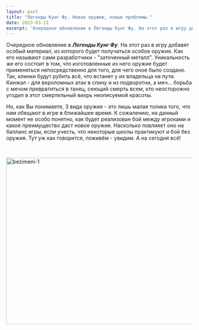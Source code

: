 ```yaml
---
layout: post
title: "Легенды Кунг Фу. Новое оружие, новые проблемы."
date: 2013-03-11
excerpt: 'Очередное обновление в Легенды Кунг Фу. На этот раз в игру добавят особый материал, из которого будет получаться особое оружие. Как его называют сами разработчики - "заточенный металл"...'
---
```


Очередное обновление в <strong><em>Легенды Кунг Фу</em></strong>. На этот раз в игру добавят особый материал, из которого будет получаться особое оружие. Как его называют сами разработчики - "заточенный металл". Уникальность же его состоит в том, что изготовленные из него оружие будет применяться непосредственно для того, для чего оное было создано. Так, клинки будут рубить всё, что встанет у их владельца на пути. Кинжал - для вероломных атак в спину и из подворотни, а меч... борьба с мечом превратиться в танец, сеющий смерть всем, кто неосторожно угодил в этот смертельный вихрь неописуемой красоты.

Но, как Вы понимаете, 3 вида оружия - это лишь малая толика того, что нам обещают в игре в ближайшее время. К сожалению, на данный момент не особо понятно, как будет реализован бой между игроками и какое преимущество даст новое оружие. Насколько повлияет оно на балланс игры, если учесть, что некоторые школы практикуют и бой без оружия. Тут уж как говорится, поживём - увидим. А на сегодня всё!

&nbsp;

<a href="http://gamersoul.ru/wp-content/uploads/2013/01/bezimeni-1.jpg"><img class="wp-image-992 aligncenter" alt="bezimeni-1" src="http://gamersoul.ru/wp-content/uploads/2013/01/bezimeni-1.jpg" width="720" height="450" /></a>